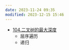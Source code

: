 ```yaml
---
date: 2023-11-24 09:35
modified: 2023-12-15 15:46
---
```

- [104.二叉树的最大深度](https://leetcode.cn/problems/maximum-depth-of-binary-tree/)
	- 层序遍历
	- 递归

